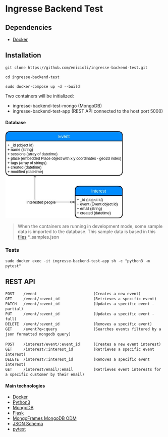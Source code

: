 # Ingresse Backend Test

## Dependencies
- [Docker](https://www.docker.com/)

## Installation
```shell script
git clone https://github.com/enicioli/ingresse-backend-test.git
```
```shell script
cd ingresse-backend-test
```
```shell script
sudo docker-compose up -d --build
```
Two containers will be initialized:
- ingresse-backend-test-mongo (MongoDB)
- ingresse-backend-test-app (REST API connected to the host port 5000)

#### Database
![Relationship Entity Diagram](https://github.com/enicioli/ingresse-backend-test/blob/master/resources/DER.jpg)

>When the containers are running in development mode, some sample data is imported to the database.
This sample data is based in this [files](https://github.com/enicioli/ingresse-backend-test/tree/master/resources) *_samples.json

### Tests
```
sudo docker exec -it ingresse-backend-test-app sh -c "python3 -m pytest"
```

## REST API
```
POST    /event                         (Creates a new event)
GET     /event/:event_id               (Retrieves a specific event)
PATCH   /event/:event_id               (Updates a specific event - partial)
PUT     /event/:event_id               (Updates a specific event - full)
DELETE  /event/:event_id               (Removes a specific event)
GET     /event?q=:query                (Searches events filtered by a json formatted mongodb query)

POST    /interest/event/:event_id      (Creates a new event interest)
GET     /interest/:interest_id         (Retrieves a specific event interest)
DELETE  /interest/:interest_id         (Removes a specific event interest)
GET     /interest/email/:email         (Retrieves event interests for a specific customer by their email)
```

#### Main technologies
- [Docker](https://www.docker.com/)
- [Python3](https://www.python.org/)
- [MongoDB](https://www.mongodb.com/)
- [Flask](https://palletsprojects.com/p/flask/)
- [MongoFrames MongoDB ODM](http://mongoframes.com/)
- [JSON Schema](http://json-schema.org/)
- [pytest](https://docs.pytest.org/)